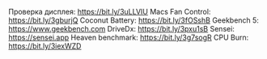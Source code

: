Проверка дисплея: https://bit.ly/3uLLVIU
Macs Fan Control: https://bit.ly/3gburjQ
Coconut Battery: https://bit.ly/3fOSshB
Geekbench 5: https://www.geekbench.com
DriveDx: https://bit.ly/3pxu1sB
Sensei: https://sensei.app
Heaven benchmark: https://bit.ly/3g7sogR
CPU Burn: https://bit.ly/3iexWZD
